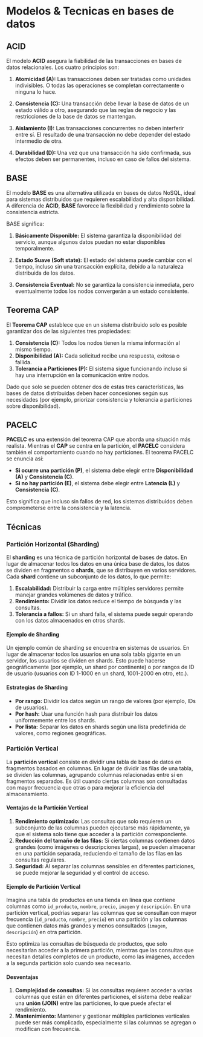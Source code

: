 # Modelos & Tecnicas en bases de datos

## ACID

El modelo **ACID** asegura la fiabilidad de las transacciones en bases de datos relacionales. Los cuatro principios son:

1. **Atomicidad (A):** Las transacciones deben ser tratadas como unidades indivisibles. O todas las operaciones se completan correctamente o ninguna lo hace.
2. **Consistencia (C):** Una transacción debe llevar la base de datos de un estado válido a otro, asegurando que las reglas de negocio y las restricciones de la base de datos se mantengan.

3. **Aislamiento (I):** Las transacciones concurrentes no deben interferir entre sí. El resultado de una transacción no debe depender del estado intermedio de otra.

4. **Durabilidad (D):** Una vez que una transacción ha sido confirmada, sus efectos deben ser permanentes, incluso en caso de fallos del sistema.

## BASE

El modelo **BASE** es una alternativa utilizada en bases de datos NoSQL, ideal para sistemas distribuidos que requieren escalabilidad y alta disponibilidad. A diferencia de **ACID**, **BASE** favorece la flexibilidad y rendimiento sobre la consistencia estricta.

BASE significa:

1. **Básicamente Disponible:** El sistema garantiza la disponibilidad del servicio, aunque algunos datos puedan no estar disponibles temporalmente.
2. **Estado Suave (Soft state):** El estado del sistema puede cambiar con el tiempo, incluso sin una transacción explícita, debido a la naturaleza distribuida de los datos.

3. **Consistencia Eventual:** No se garantiza la consistencia inmediata, pero eventualmente todos los nodos convergerán a un estado consistente.

## Teorema CAP

El **Teorema CAP** establece que en un sistema distribuido solo es posible garantizar dos de las siguientes tres propiedades:

1. **Consistencia (C):** Todos los nodos tienen la misma información al mismo tiempo.
2. **Disponibilidad (A):** Cada solicitud recibe una respuesta, exitosa o fallida.
3. **Tolerancia a Particiones (P):** El sistema sigue funcionando incluso si hay una interrupción en la comunicación entre nodos.

Dado que solo se pueden obtener dos de estas tres características, las bases de datos distribuidas deben hacer concesiones según sus necesidades (por ejemplo, priorizar consistencia y tolerancia a particiones sobre disponibilidad).

## PACELC

**PACELC** es una extensión del teorema CAP que aborda una situación más realista. Mientras el **CAP** se centra en la partición, el **PACELC** considera también el comportamiento cuando no hay particiones. El teorema PACELC se enuncia así:

- **Si ocurre una partición (P)**, el sistema debe elegir entre **Disponibilidad (A)** y **Consistencia (C)**.
- **Si no hay partición (E)**, el sistema debe elegir entre **Latencia (L)** y **Consistencia (C)**.

Esto significa que incluso sin fallos de red, los sistemas distribuidos deben comprometerse entre la consistencia y la latencia.

## Técnicas

### Partición Horizontal (Sharding)

El **sharding** es una técnica de partición horizontal de bases de datos. En lugar de almacenar todos los datos en una única base de datos, los datos se dividen en fragmentos o **shards**, que se distribuyen en varios servidores. Cada **shard** contiene un subconjunto de los datos, lo que permite:

1. **Escalabilidad:** Distribuir la carga entre múltiples servidores permite manejar grandes volúmenes de datos y tráfico.
2. **Rendimiento:** Dividir los datos reduce el tiempo de búsqueda y las consultas.
3. **Tolerancia a fallos:** Si un shard falla, el sistema puede seguir operando con los datos almacenados en otros shards.

#### Ejemplo de Sharding

Un ejemplo común de sharding se encuentra en sistemas de usuarios. En lugar de almacenar todos los usuarios en una sola tabla gigante en un servidor, los usuarios se dividen en shards. Esto puede hacerse geográficamente (por ejemplo, un shard por continente) o por rangos de ID de usuario (usuarios con ID 1-1000 en un shard, 1001-2000 en otro, etc.).

#### Estrategias de Sharding

- **Por rango:** Dividir los datos según un rango de valores (por ejemplo, IDs de usuarios).
- **Por hash:** Usar una función hash para distribuir los datos uniformemente entre los shards.
- **Por lista:** Separar los datos en shards según una lista predefinida de valores, como regiones geográficas.

### Partición Vertical

La **partición vertical** consiste en dividir una tabla de base de datos en fragmentos basados en columnas. En lugar de dividir las filas de una tabla, se dividen las columnas, agrupando columnas relacionadas entre sí en fragmentos separados. Es útil cuando ciertas columnas son consultadas con mayor frecuencia que otras o para mejorar la eficiencia del almacenamiento.

#### Ventajas de la Partición Vertical

1. **Rendimiento optimizado:** Las consultas que solo requieren un subconjunto de las columnas pueden ejecutarse más rápidamente, ya que el sistema solo tiene que acceder a la partición correspondiente.
2. **Reducción del tamaño de las filas:** Si ciertas columnas contienen datos grandes (como imágenes o descripciones largas), se pueden almacenar en una partición separada, reduciendo el tamaño de las filas en las consultas regulares.
3. **Seguridad:** Al separar las columnas sensibles en diferentes particiones, se puede mejorar la seguridad y el control de acceso.

#### Ejemplo de Partición Vertical

Imagina una tabla de productos en una tienda en línea que contiene columnas como `id_producto`, `nombre`, `precio`, `imagen` y `descripción`. En una partición vertical, podrías separar las columnas que se consultan con mayor frecuencia (`id_producto`, `nombre`, `precio`) en una partición y las columnas que contienen datos más grandes y menos consultados (`imagen`, `descripción`) en otra partición.

Esto optimiza las consultas de búsqueda de productos, que solo necesitarían acceder a la primera partición, mientras que las consultas que necesitan detalles completos de un producto, como las imágenes, acceden a la segunda partición solo cuando sea necesario.

#### Desventajas

1. **Complejidad de consultas:** Si las consultas requieren acceder a varias columnas que están en diferentes particiones, el sistema debe realizar una **unión (JOIN)** entre las particiones, lo que puede afectar el rendimiento.
2. **Mantenimiento:** Mantener y gestionar múltiples particiones verticales puede ser más complicado, especialmente si las columnas se agregan o modifican con frecuencia.
